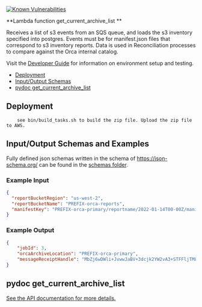 [![Known Vulnerabilities](https://snyk.io/test/github/nasa/cumulus-orca/badge.svg?targetFile=tasks/get_current_archive_list/requirements.txt)](https://snyk.io/test/github/nasa/cumulus-orca?targetFile=tasks/get_current_archive_list/requirements.txt)

**Lambda function get_current_archive_list **

Receives a list of s3 events from an SQS queue, and loads the s3 inventory specified into postgres.
Events must be for manifest.json files that correspond to s3 inventory reports.
Data is used in Reconciliation processes to compare against the Orca internal catalog.

Visit the [Developer Guide](https://nasa.github.io/cumulus-orca/docs/developer/development-guide/code/contrib-code-intro) for information on environment setup and testing.

- [Deployment](#deployment)
- [Input/Output Schemas](#input-output-schemas)
- [pydoc get_current_archive_list](#pydoc)

<a name="deployment"></a>
## Deployment
```
    see bin/build_tasks.sh to build the zip file. Upload the zip file to AWS.
```

<a name="input-output-schemas"></a>
## Input/Output Schemas and Examples
Fully defined json schemas written in the schema of https://json-schema.org/ can be found in the [schemas folder](schemas).

### Example Input
```json
{
  "reportBucketRegion": "us-west-2",
  "reportBucketName": "PREFIX-orca-reports",
  "manifestKey": "PREFIX-orca-primary/reportname/2022-01-14T00-00Z/manifest.json"
}
```

### Example Output
```json
{
    "jobId": 3,
    "orcaArchiveLocation": "PREFIX-orca-primary",
    "messageReceiptHandle": "MbZj6wDWli+JvwwJaBV+3dcjk2YW2vA3+STFFljTM8tJJg6HRG6PYSasuWXPJB+CwLj1FjgXUv1uSj1gUPAWV66FU/WeR4mq2OKpEGYWbnLmpRCJVAyeMjeU5ZBdtcQ+QEauMZc8ZRv37sIW2iJKq3M9MFx1YvV11A2x/KSbkJ0="
}
```

<a name="pydoc"></a>
## pydoc get_current_archive_list
[See the API documentation for more details.](API.md)
